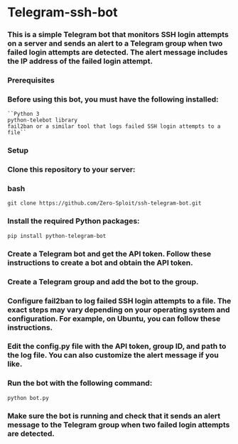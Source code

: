 # Telegram-ssh-bot


###  This is a simple Telegram bot that monitors SSH login attempts on a server and sends an alert to a Telegram group when two failed login attempts are    detected. The alert message includes the IP address of the failed login attempt.
### Prerequisites

### Before using this bot, you must have the following installed:

    ``Python 3
    python-telebot library
    fail2ban or a similar tool that logs failed SSH login attempts to a file``

###    Setup

###    Clone this repository to your server:

### bash

``git clone https://github.com/Zero-Sploit/ssh-telegram-bot.git``

###    Install the required Python packages:

``pip install python-telegram-bot``

###    Create a Telegram bot and get the API token. Follow these instructions to create a bot and obtain the API token.
###    Create a Telegram group and add the bot to the group.
###    Configure fail2ban to log failed SSH login attempts to a file. The exact steps may vary depending on your operating system and configuration. For example, on Ubuntu, you can follow these instructions.
###    Edit the config.py file with the API token, group ID, and path to the log file. You can also customize the alert message if you like.
###    Run the bot with the following command:

``python bot.py``

###    Make sure the bot is running and check that it sends an alert message to the Telegram group when two failed login attempts are detected.
